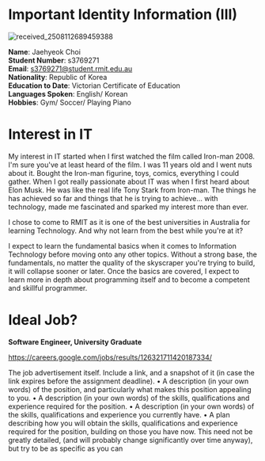 # Important Identity Information (III)

![received_2508112689459388](https://user-images.githubusercontent.com/62459675/77244736-cecc8880-6c6c-11ea-8c2f-42a77e771e00.jpeg)


**Name**: Jaehyeok Choi<br/>
**Student Number**: s3769271<br/>
**Email**: s3769271@student.rmit.edu.au<br/>
**Nationality**: Republic of Korea<br/>
**Education to Date**: Victorian Certificate of Education<br/>
**Languages Spoken**: English/ Korean<br/>
**Hobbies**: Gym/ Soccer/ Playing Piano<br/> 

# Interest in IT

My interest in IT started when I first watched the film called Iron-man 2008. I'm sure you've at least heard of the film. I was 11 years old and I went nuts about it. Bought the Iron-man figurine, toys, comics, everything I could gather. When I got really passionate about IT was when I first heard about Elon Musk. He was like the real life Tony Stark from Iron-man. The things he has achieved so far and things that he is trying to achieve... with technology, made me fascinated and sparked my interest more than ever. 

I chose to come to RMIT as it is one of the best universities in Australia for learning Technology. And why not learn from the best while you're at it?

I expect to learn the fundamental basics when it comes to Information Technology before moving onto any other topics. Without a strong base, the fundamentals, no matter the quality of the skyscraper you're trying to build, it will collapse sooner or later. Once the basics are covered, I expect to learn more in depth about programming itself and to become a competent and skillful programmer.

# Ideal Job?

**Software Engineer, University Graduate**

https://careers.google.com/jobs/results/126321711420187334/

The job advertisement itself. Include a link, and a snapshot of it (in case the link
expires before the assignment deadline).
• A description (in your own words) of the position, and particularly what makes this
position appealing to you.
• A description (in your own words) of the skills, qualifications and experience required
for the position.
• A description (in your own words) of the skills, qualifications and experience you
currently have.
• A plan describing how you will obtain the skills, qualifications and experience required
for the position, building on those you have now. This need not be greatly detailed,
(and will probably change significantly over time anyway), but try to be as specific as
you can









